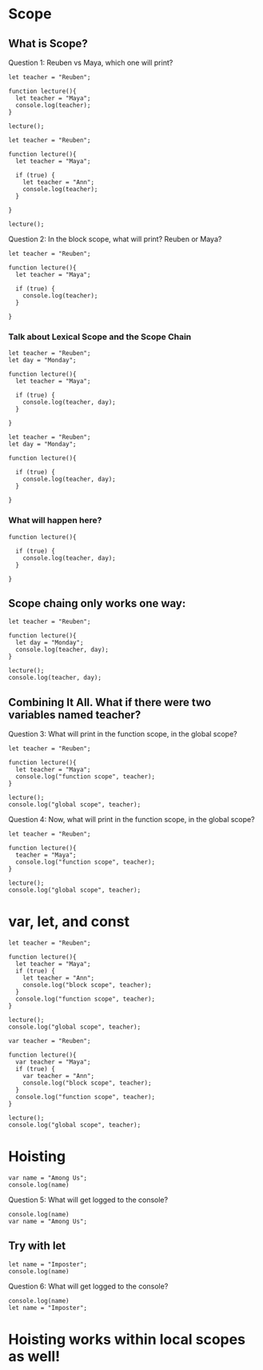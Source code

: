 # Scope 

## What is Scope?

Question 1: Reuben vs Maya, which one will print?
```
let teacher = "Reuben";

function lecture(){
  let teacher = "Maya";
  console.log(teacher);
}

lecture();
```

```
let teacher = "Reuben";

function lecture(){
  let teacher = "Maya";
  
  if (true) {
    let teacher = "Ann";
    console.log(teacher);
  }
  
}

lecture();
```

Question 2: In the block scope, what will print? Reuben or Maya?
```
let teacher = "Reuben";

function lecture(){
  let teacher = "Maya";
  
  if (true) {
    console.log(teacher);
  }
  
}
```
### Talk about Lexical Scope and the Scope Chain

```
let teacher = "Reuben";
let day = "Monday";

function lecture(){
  let teacher = "Maya";
  
  if (true) {
    console.log(teacher, day);
  }
  
}
```

```
let teacher = "Reuben";
let day = "Monday";

function lecture(){

  if (true) {
    console.log(teacher, day);
  }
  
}
```
### What will happen here?
```
function lecture(){

  if (true) {
    console.log(teacher, day);
  }
  
}
```

## Scope chaing only works one way:
```
let teacher = "Reuben";

function lecture(){
  let day = "Monday";
  console.log(teacher, day);
}

lecture();
console.log(teacher, day);
```


## Combining It All. What if there were two variables named teacher?

Question 3: What will print in the function scope, in the global scope?
```
let teacher = "Reuben";

function lecture(){
  let teacher = "Maya";
  console.log("function scope", teacher);
}

lecture();
console.log("global scope", teacher);
```

Question 4: Now, what will print in the function scope, in the global scope?
```
let teacher = "Reuben";

function lecture(){
  teacher = "Maya";
  console.log("function scope", teacher);
}

lecture();
console.log("global scope", teacher);
```

# var, let, and const
```
let teacher = "Reuben";

function lecture(){
  let teacher = "Maya";
  if (true) {
    let teacher = "Ann";
    console.log("block scope", teacher);
  }
  console.log("function scope", teacher);
}

lecture();
console.log("global scope", teacher);
```

```
var teacher = "Reuben";

function lecture(){
  var teacher = "Maya";
  if (true) {
    var teacher = "Ann";
    console.log("block scope", teacher);
  }
  console.log("function scope", teacher);
}

lecture();
console.log("global scope", teacher);
```

# Hoisting

```
var name = "Among Us";
console.log(name)

```

Question 5: What will get logged to the console?
```
console.log(name)
var name = "Among Us";
```

## Try with let

```
let name = "Imposter";
console.log(name)

```

Question 6: What will get logged to the console?
```
console.log(name)
let name = "Imposter";
```

# Hoisting works within local scopes as well!

